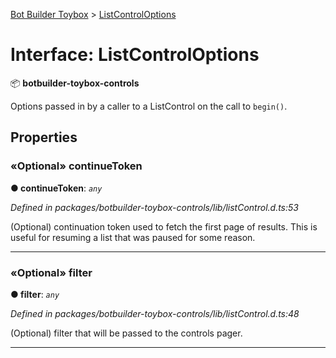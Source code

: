 [Bot Builder Toybox](../README.md) > [ListControlOptions](../interfaces/botbuilder_toybox.listcontroloptions.md)



# Interface: ListControlOptions


:package: **botbuilder-toybox-controls**

Options passed in by a caller to a ListControl on the call to `begin()`.


## Properties
<a id="continuetoken"></a>

### «Optional» continueToken

**●  continueToken**:  *`any`* 

*Defined in packages/botbuilder-toybox-controls/lib/listControl.d.ts:53*



(Optional) continuation token used to fetch the first page of results. This is useful for resuming a list that was paused for some reason.




___

<a id="filter"></a>

### «Optional» filter

**●  filter**:  *`any`* 

*Defined in packages/botbuilder-toybox-controls/lib/listControl.d.ts:48*



(Optional) filter that will be passed to the controls pager.




___


